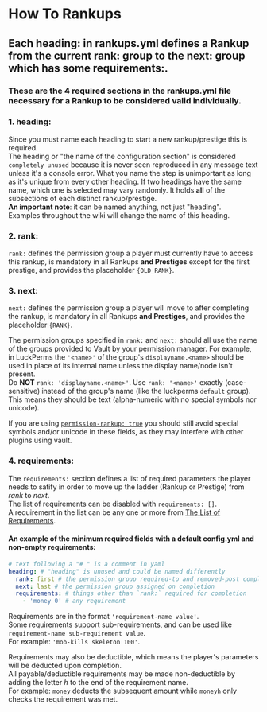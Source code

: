 # How To Rankups
## Each heading: in rankups.yml defines a Rankup from the current rank: group to the next: group which has some requirements:.  
### These are the **4 required sections** in the rankups.yml file necessary for a Rankup to be considered valid individually.  
### 1. heading:
Since you must name each heading to start a new rankup/prestige this is required.  
The heading or "the name of the configuration section" is considered `completely unused` because it is never seen reproduced in any message text unless it's a console error. What you name the step is unimportant as long as it's unique from every other heading. If two headings have the same name, which one is selected may vary randomly.
It holds **all** of the subsections of each distinct rankup/prestige.  
**An important note**: it can be named anything, not just "heading".  
Examples throughout the wiki will change the name of this heading.  
### 2. rank:
`rank:` defines the permission group a player must currently have to access this rankup, is mandatory in all Rankups **and Prestiges** except for the first prestige, and provides the placeholder `{OLD_RANK}`.
### 3. next:
`next:` defines the permission group a player will move to after completing the rankup, is mandatory in all Rankups **and Prestiges**, and provides the placeholder `{RANK}`.

The permission groups specified in `rank:` and `next:` should all use the name of the groups provided to Vault by your permission manager. For example, in LuckPerms the `'<name>'` of the group's `displayname.<name>` should be used in place of its internal name unless the display name/node isn't present.  
Do **NOT** `rank: 'displayname.<name>'`. Use `rank: '<name>'` exactly (case-sensitive) instead of the group's name (like the luckperms `default` group). This means they should be text (alpha-numeric with no special symbols nor unicode). 

If you are using [`permission-rankup: true`](https://github.com/okx-code/Rankup3/blob/master/src/main/resources/config.yml#L41-L47) you should still avoid special symbols and/or unicode in these fields, as they may interfere with other plugins using vault.
### 4. requirements:
The `requirements:` section defines a list of required parameters the player needs to satify in order to move up the ladder (Rankup or Prestige) from *rank* to *next*.  
The list of requirements can be disabled with `requirements: []`.  
A requirement in the list can be any one or more from [The List of Requirements](../Core-Files/List-of-Requirements.md).  
#### An example of the minimum required fields with a default config.yml and non-empty requirements:
```yaml
# text following a "# " is a comment in yaml
heading: # "heading" is unused and could be named differently
  rank: first # the permission group required-to and removed-post completion
  next: last # the permission group assigned on completion
  requirements: # things other than `rank:` required for completion
    - 'money 0' # any requirement
```
Requirements are in the format `'requirement-name value'`.  
Some requirements support sub-requirements, and can be used like `requirement-name sub-requirement value`.  
For example: `'mob-kills skeleton 100'`.  

Requirements may also be deductible, which means the player's parameters will be deducted upon completion.  
All payable/deductible requirements may be made non-deductible by adding the letter *h* to the end of the requirement name.  
For example: `money` deducts the subsequent amount while `moneyh` only checks the requirement was met.
